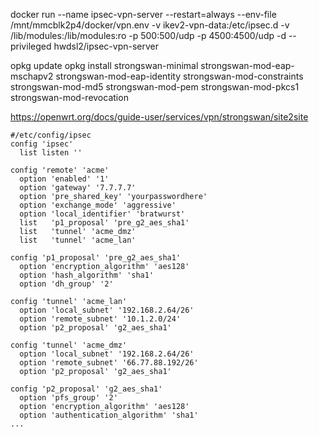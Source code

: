 docker run     --name ipsec-vpn-server     --restart=always    --env-file /mnt/mmcblk2p4/docker/vpn.env    -v ikev2-vpn-data:/etc/ipsec.d    -v /lib/modules:/lib/modules:ro     -p 500:500/udp     -p 4500:4500/udp     -d --privileged   hwdsl2/ipsec-vpn-server


opkg update
opkg install strongswan-minimal strongswan-mod-eap-mschapv2 strongswan-mod-eap-identity strongswan-mod-constraints strongswan-mod-md5 strongswan-mod-pem strongswan-mod-pkcs1 strongswan-mod-revocation



https://openwrt.org/docs/guide-user/services/vpn/strongswan/site2site

```
#/etc/config/ipsec
config 'ipsec'
  list listen ''
  
config 'remote' 'acme'
  option 'enabled' '1'
  option 'gateway' '7.7.7.7'
  option 'pre_shared_key' 'yourpasswordhere'
  option 'exchange_mode' 'aggressive'
  option 'local_identifier' 'bratwurst'
  list   'p1_proposal' 'pre_g2_aes_sha1'
  list   'tunnel' 'acme_dmz'
  list   'tunnel' 'acme_lan'

config 'p1_proposal' 'pre_g2_aes_sha1'
  option 'encryption_algorithm' 'aes128'
  option 'hash_algorithm' 'sha1'
  option 'dh_group' '2'

config 'tunnel' 'acme_lan'
  option 'local_subnet' '192.168.2.64/26'
  option 'remote_subnet' '10.1.2.0/24'
  option 'p2_proposal' 'g2_aes_sha1'

config 'tunnel' 'acme_dmz'
  option 'local_subnet' '192.168.2.64/26'
  option 'remote_subnet' '66.77.88.192/26'
  option 'p2_proposal' 'g2_aes_sha1'

config 'p2_proposal' 'g2_aes_sha1'
  option 'pfs_group' '2'
  option 'encryption_algorithm' 'aes128'
  option 'authentication_algorithm' 'sha1'
...
```
